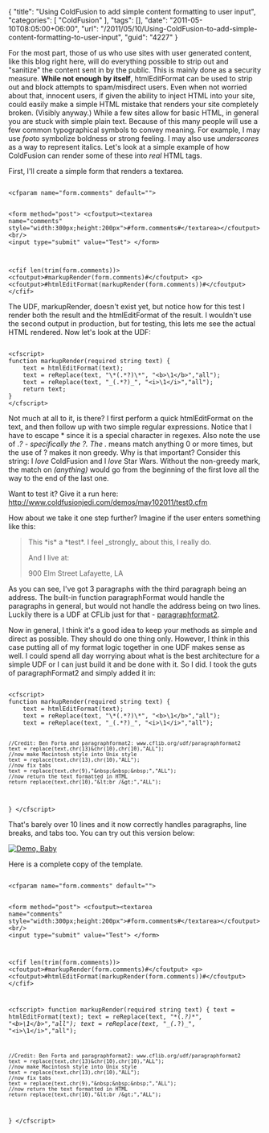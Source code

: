 {
	"title": "Using ColdFusion to add simple content formatting to user input",
	"categories": [
		"ColdFusion"
	],
	"tags": [],
	"date": "2011-05-10T08:05:00+06:00",
	"url": "/2011/05/10/Using-ColdFusion-to-add-simple-content-formatting-to-user-input",
	"guid": "4227"
}

For the most part, those of us who use sites with user generated content, like this blog right here, will do everything possible to strip out and "sanitize" the content sent in by the public. This is mainly done as a security measure. <b>While not enough by itself</b>, htmlEditFormat can be used to strip out and block attempts to spam/misdirect users. Even when not worried about that, innocent users, if given the ability to inject HTML into your site, could easily make a simple HTML mistake that renders your site completely broken. (Visibly anyway.) While a few sites allow for basic HTML, in general you are stuck with simple plain text. Because of this many people will use a few common typographical symbols to convey meaning. For example, I may use *foo*to symbolize boldness or strong feeling. I may also use _underscores_ as a way to represent italics. Let's look at a simple example of how ColdFusion can render some of these into <i>real</i> HTML tags.
<!--more-->
<p>

First, I'll create a simple form that renders a textarea. 

<p>

<code>
&lt;cfparam name="form.comments" default=""&gt;

&lt;form method="post"&gt;
&lt;cfoutput&gt;&lt;textarea name="comments" style="width:300px;height:200px"&gt;#form.comments#&lt;/textarea&gt;&lt;/cfoutput&gt;&lt;br/&gt;
&lt;input type="submit" value="Test"&gt;
&lt;/form&gt;

&lt;cfif len(trim(form.comments))&gt;
	&lt;cfoutput&gt;#markupRender(form.comments)#&lt;/cfoutput&gt;
	&lt;p&gt;
	&lt;cfoutput&gt;#htmlEditFormat(markupRender(form.comments))#&lt;/cfoutput&gt;
&lt;/cfif&gt;
</code>

<p>

The UDF, markupRender, doesn't exist yet, but notice how for this test I render both the result and the htmlEditFormat of the result. I wouldn't use the second output in production, but for testing, this lets me see the actual HTML rendered. Now let's look at the UDF:

<p>

<code>
&lt;cfscript&gt;
function markupRender(required string text) {
	text = htmlEditFormat(text);
	text = reReplace(text, "\*(.*?)\*", "&lt;b&gt;\1&lt;/b&gt;","all");
	text = reReplace(text, "_(.*?)_", "&lt;i&gt;\1&lt;/i&gt;","all");
	return text;
}
&lt;/cfscript&gt;
</code>

<p>

Not much at all to it, is there? I first perform a quick htmlEditFormat on the text, and then follow up with two simple regular expressions. Notice that I have to escape * since it is a special character in regexes. Also note the use of .*? - specifically the ?. The .* means match anything 0 or more times, but the use of ? makes it non greedy. Why is that important? Consider this string: I *love* ColdFusion and I *love* Star Wars. Without the non-greedy mark, the match on *(anything)* would go from the beginning of the first love all the way to the end of the last one. 

<p>

Want to test it? Give it a run here: <a href="http://www.raymondcamden.com/demos/may102011/test0.cfm">http://www.coldfusionjedi.com/demos/may102011/test0.cfm</a>

<p>

How about we take it one step further? Imagine if the user enters something like this:

<p>

<blockquote>
This *is* a *test*. I feel _strongly_ about this, I really do.

And I live at:

900 Elm Street
Lafayette, LA
</blockquote>

<p>

As you can see, I've got 3 paragraphs with the third paragraph being an address. The built-in function paragraphFormat would handle the paragraphs in general, but would not handle the address being on two lines. Luckily there is a UDF at CFLib just for that - <a href="http://www.cflib.org/udf/paragraphformat2">paragraphformat2</a>. 

<p>

Now in general, I think it's a good idea to keep your methods as simple and direct as possible. They should do one thing only. However, I think in this case putting all of my format logic together in one UDF makes sense as well. I could spend all day worrying about what is the best architecture for a simple UDF or I can just build it and be done with it. So I did. I took the guts of paragraphFormat2 and simply added it in:

<p>

<code>
&lt;cfscript&gt;
function markupRender(required string text) {
	text = htmlEditFormat(text);
	text = reReplace(text, "\*(.*?)\*", "&lt;b&gt;\1&lt;/b&gt;","all");
	text = reReplace(text, "_(.*?)_", "&lt;i&gt;\1&lt;/i&gt;","all");

	//Credit: Ben Forta and paragraphformat2: www.cflib.org/udf/paragraphformat2
	text = replace(text,chr(13)&chr(10),chr(10),"ALL");
	//now make Macintosh style into Unix style
	text = replace(text,chr(13),chr(10),"ALL");
	//now fix tabs
	text = replace(text,chr(9),"&nbsp;&nbsp;&nbsp;","ALL");
	//now return the text formatted in HTML
	return replace(text,chr(10),"&lt;br /&gt;","ALL");
}
&lt;/cfscript&gt;
</code>

<p>

That's barely over 10 lines and it now correctly handles paragraphs, line breaks, and tabs too. You can try out this version below:

<p>


<a href="http://www.coldfusionjedi.com/demos/may102011/test.cfm"><img src="http://static.raymondcamden.com/images/cfjedi/icon_128.png" title="Demo, Baby" border="0"></a>

<p>

Here is a complete copy of the template.

<p>

<code>
&lt;cfparam name="form.comments" default=""&gt;

&lt;form method="post"&gt;
&lt;cfoutput&gt;&lt;textarea name="comments" style="width:300px;height:200px"&gt;#form.comments#&lt;/textarea&gt;&lt;/cfoutput&gt;&lt;br/&gt;
&lt;input type="submit" value="Test"&gt;
&lt;/form&gt;

&lt;cfif len(trim(form.comments))&gt;
	&lt;cfoutput&gt;#markupRender(form.comments)#&lt;/cfoutput&gt;
	&lt;p&gt;
	&lt;cfoutput&gt;#htmlEditFormat(markupRender(form.comments))#&lt;/cfoutput&gt;
&lt;/cfif&gt;

&lt;cfscript&gt;
function markupRender(required string text) {
	text = htmlEditFormat(text);
	text = reReplace(text, "\*(.*?)\*", "&lt;b&gt;\1&lt;/b&gt;","all");
	text = reReplace(text, "_(.*?)_", "&lt;i&gt;\1&lt;/i&gt;","all");

	//Credit: Ben Forta and paragraphformat2: www.cflib.org/udf/paragraphformat2
	text = replace(text,chr(13)&chr(10),chr(10),"ALL");
	//now make Macintosh style into Unix style
	text = replace(text,chr(13),chr(10),"ALL");
	//now fix tabs
	text = replace(text,chr(9),"&nbsp;&nbsp;&nbsp;","ALL");
	//now return the text formatted in HTML
	return replace(text,chr(10),"&lt;br /&gt;","ALL");
}
&lt;/cfscript&gt;
</code>